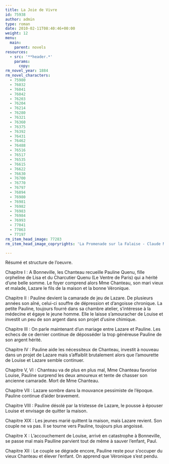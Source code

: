 ```yaml
---
title: La Joie de Vivre
id: 75938
author: admin
type: roman
date: 2010-02-11T08:40:46+00:00
weight: 12
menu:
  main:
    parent: novels
resources:
  - src: '**header.*'
    params:
      copy:
rm_novel_year: 1884
rm_novel_characters:
  - 75980
  - 76032
  - 76041
  - 76042
  - 76203
  - 76204
  - 76214
  - 76280
  - 76321
  - 76360
  - 76375
  - 76392
  - 76431
  - 76462
  - 76488
  - 76516
  - 76517
  - 76535
  - 76615
  - 76622
  - 76630
  - 76700
  - 76770
  - 76797
  - 76894
  - 76980
  - 76981
  - 76982
  - 76983
  - 76984
  - 76993
  - 77041
  - 77063
  - 77197
rm_item_head_image: 77283
rm_item_head_image_copryrights: 'La Promenade sur la Falaise - Claude Monet'

---
```

Résumé et structure de l&rsquo;oeuvre.

Chapitre I : A Bonneville, les Chanteau recueille Pauline Quenu, fille orpheline de Lisa et du Charcutier Quenu (Le Ventre de Paris) qui a hérité d&rsquo;une belle somme. Le foyer comprend alors Mme Chanteau, son mari vieux et malade, Lazare le fils de la maison et la bonne Véronique.

Chapitre II : Pauline devient la camarade de jeu de Lazare. De plusieurs années son aîné, celui-ci souffre de dépression et d&rsquo;angoisse chronique. La petite Pauline, toujours fourré dans sa chambre atelier, s&rsquo;intéresse à la médecine et égaye le jeune homme. Elle le laisse s&rsquo;amouracher de Louise et investit un peu de son argent dans son projet d&rsquo;usine chimique.

Chapitre III : On parle maintenant d&rsquo;un mariage entre Lazare et Pauline. Les echecs de ce dernier continue de déposséder la trop généreuse Pauline de son argent hérité.

Chapitre IV : Pauline aide les nécessiteux de Chanteau, investit à nouveau dans un projet de Lazare mais s&rsquo;affaiblit brutalement alors que l&rsquo;amourette de Louise et Lazare semble continuer.

Chapitre V, VI : Chanteau va de plus en plus mal, Mme Chanteau favorise Louise, Pauline surprend les deux amoureux et tente de chasser son ancienne camarade. Mort de Mme Chanteau.

Chapitre VII : Lazare sombre dans la mouvance pessimiste de l&rsquo;époque. Pauline continue d&rsquo;aider bravement.

Chapitre VIII : Pauline désolé par la tristesse de Lazare, le pousse à épouser Louise et envisage de quitter la maison.

Chapitre XIX : Les jeunes marié quittent la maison, mais Lazare revient. Son couple ne va pas. Il se tourne vers Pauline, toujours plus angoissé.

Chapitre X : L&rsquo;accouchement de Louise, arrivé en catastrophe à Bonneville, se passe mal mais Paulline parvient tout de même à sauver l&rsquo;enfant, Paul.

Chapitre XII : Le couple se dégrade encore, Pauline reste pour s&rsquo;occuper du vieux Chanteau et élever l&rsquo;enfant. On apprend que Véronique s&rsquo;est pendu.